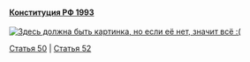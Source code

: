 #### [Конституция РФ 1993](https://lalawland.github.io/eurasia/russia/const)

[![Здесь должна быть картинка, но если её нет, значит всё :(](https://sun9-west.userapi.com/sun9-66/s/v1/ig2/lYBGk9GdV2yIq46s52bEVW5_vDAyI3HoZMlBqM8wJlq7spjrKk_LN3p6SC3PlxHoaPpQoOslIIzOecdDssxsv3pO.jpg?size=1280x720&quality=95&type=album)](https://sun9-west.userapi.com/sun9-66/s/v1/ig2/lYBGk9GdV2yIq46s52bEVW5_vDAyI3HoZMlBqM8wJlq7spjrKk_LN3p6SC3PlxHoaPpQoOslIIzOecdDssxsv3pO.jpg?size=1280x720&quality=95&type=album)

[Статья 50](https://lalawland.github.io/eurasia/russia/const/art50) | [Статья 52](https://lalawland.github.io/eurasia/russia/const/art52)
